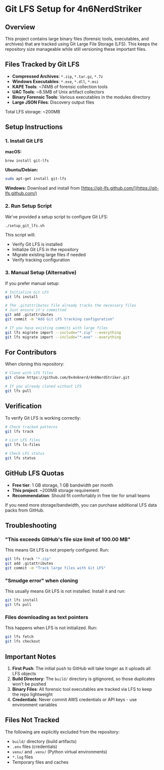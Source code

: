# Git LFS Setup for 4n6NerdStriker

## Overview

This project contains large binary files (forensic tools, executables, and archives) that are tracked using Git Large File Storage (LFS). This keeps the repository size manageable while still versioning these important files.

## Files Tracked by Git LFS

- **Compressed Archives**: `*.zip`, `*.tar.gz`, `*.7z`
- **Windows Executables**: `*.exe`, `*.dll`, `*.msi`
- **KAPE Tools**: ~74MB of forensic collection tools
- **UAC Tools**: ~8.5MB of Unix artifact collectors
- **Binary Forensic Tools**: Various executables in the modules directory
- **Large JSON Files**: Discovery output files

Total LFS storage: ~200MB

## Setup Instructions

### 1. Install Git LFS

**macOS:**
```bash
brew install git-lfs
```

**Ubuntu/Debian:**
```bash
sudo apt-get install git-lfs
```

**Windows:**
Download and install from [https://git-lfs.github.com/](https://git-lfs.github.com/)

### 2. Run Setup Script

We've provided a setup script to configure Git LFS:

```bash
./setup_git_lfs.sh
```

This script will:
- Verify Git LFS is installed
- Initialize Git LFS in the repository
- Migrate existing large files if needed
- Verify tracking configuration

### 3. Manual Setup (Alternative)

If you prefer manual setup:

```bash
# Initialize Git LFS
git lfs install

# The .gitattributes file already tracks the necessary files
# Just ensure it's committed
git add .gitattributes
git commit -m "Add Git LFS tracking configuration"

# If you have existing commits with large files
git lfs migrate import --include="*.zip" --everything
git lfs migrate import --include="*.exe" --everything
```

## For Contributors

When cloning this repository:

```bash
# Clone with LFS files
git clone https://github.com/0x4n6nerd/4n6NerdStriker.git

# If you already cloned without LFS
git lfs pull
```

## Verification

To verify Git LFS is working correctly:

```bash
# Check tracked patterns
git lfs track

# List LFS files
git lfs ls-files

# Check LFS status
git lfs status
```

## GitHub LFS Quotas

- **Free tier**: 1 GB storage, 1 GB bandwidth per month
- **This project**: ~200MB storage requirement
- **Recommendation**: Should fit comfortably in free tier for small teams

If you need more storage/bandwidth, you can purchase additional LFS data packs from GitHub.

## Troubleshooting

### "This exceeds GitHub's file size limit of 100.00 MB"

This means Git LFS is not properly configured. Run:
```bash
git lfs track "*.zip"
git add .gitattributes
git commit -m "Track large files with Git LFS"
```

### "Smudge error" when cloning

This usually means Git LFS is not installed. Install it and run:
```bash
git lfs install
git lfs pull
```

### Files downloading as text pointers

This happens when LFS is not initialized. Run:
```bash
git lfs fetch
git lfs checkout
```

## Important Notes

1. **First Push**: The initial push to GitHub will take longer as it uploads all LFS objects
2. **Build Directory**: The `build/` directory is gitignored, so those duplicates won't be pushed
3. **Binary Files**: All forensic tool executables are tracked via LFS to keep the repo lightweight
4. **Credentials**: Never commit AWS credentials or API keys - use environment variables

## Files Not Tracked

The following are explicitly excluded from the repository:
- `build/` directory (build artifacts)
- `.env` files (credentials)
- `venv/` and `.venv/` (Python virtual environments)
- `*.log` files
- Temporary files and caches